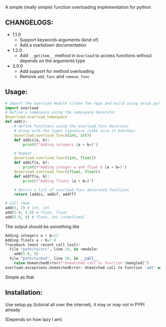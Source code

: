 A simple (really simple) function overloading implementation for python

## CHANGELOGS: 
- 1.1.0
    - Support keywords arguments (kind of)
    - Add a markdown documentation
- 1.2.0
    - Add `__getitem__` method in `Overload` to access functions without depends on the arguments type
- 2.0.0
    - Add support for method overloading
    - Remove `add_func` and `remove_func`

## Usage:

```py
# Import the overload module (clone the repo and build using setup.py)
import overload
# Define a namespace using the namespace decorator
@overload.overload_namespace
def add():
    # define functions using the overload_func decorator
    # Along with the types signature (make sure it matches)
    @overload.overload_func((int, int))
    def addii(a, b):
        print(f"Adding integers {a + b=}")

    # Repeat
    @overload.overload_func((int, float))
    def addif(a, b):
        print(f"Adding integer a and float b {a + b=}")
    @overload.overload_func((float, float))
    def addff(a, b):
        print(f"Adding floats {a + b=}")

    # Return a list of overload_func decorated functions
    return [addii, addif, addff]

# Call them
add(5, 7) # int, int
add(5.0, 2.0) # float, float
add(5.0, 9) # float, int (undefined)
```

The output should be something like

```py
Adding integers a + b=12
Adding floats a + b=7.0
Traceback (most recent call last):
  File "path/to/src", line 19, in <module>
    add(5.0, 9)
  File "path/to/mod", line 38, in __call__
    raise UnmatchedError(f"Unmatched call to function {mangled}")
overload.exceptions.UnmatchedError: Unmatched call to function 'add' with signature ('int', 'float')
```

Simple as that

## Installation:

Use setup.py (tutorial all over the internet), it may or may not in PYPI already

(Depends on how lazy I am)
